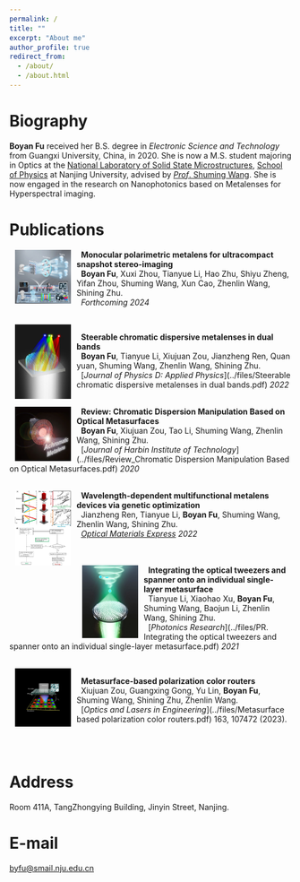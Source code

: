 ```yaml
---
permalink: /
title: ""
excerpt: "About me"
author_profile: true
redirect_from: 
  - /about/
  - /about.html
---
```


 Biography
======
__Boyan Fu__ received her B.S. degree in *Electronic Science and Technology* from Guangxi University, China, in 2020. She is now a M.S. student majoring in Optics at the [National Laboratory of Solid State Microstructures](https://vlssm.nju.edu.cn/), [School of Physics](https://physics.nju.edu.cn/) at Nanjing University, advised by [*Prof*. Shuming Wang](https://physics.nju.edu.cn/sz/gdkxx/20191105/i45277.html). She is now engaged in the research on Nanophotonics based on Metalenses for Hyperspectral imaging.


<!-- __Update: I will be joining Stanford University as a Ph.D. student in Fall 2021!__ -->




<!-- Research area
======

<div>
<div style="font-size:15pt"><strong>Metasurface-Based Optical Manipulation</strong></div>
  <hr/>
</div>
<div style="font-size:11pt ;  font-style:italic">
 <img   width="200" align="left"  hspace= 10px src="../images/tianyue.png"/>
<p align = "justify">Optical tweezers (OT) and optical spanner (OS) are powerful tools of optical manipulation, which are responsible for particle trapping and rotation, respectively. Conventionally, the OT and OS are built using bulky three-dimensional devices, such as microscope objectives and spatial light modulators. Recently, metasurfaces are proposed for setting up them on a microscale platform, which greatly miniaturizing the systems. In this topic, we offer a metasurface-based solution to integrating the OT and OS. Using the prevailing approach based on the geometric and dynamic phases, we show that it is possible to construct an output field, which promises a high NA focal spot, accompanied with a coaxial vortex. Optical trapping and rotation are numerically demonstrated by estimating the mechanical effects on a particle probe. Moreover, we demonstrate an on-demand control of the OT-to-OS distance and the topological charge possessed by the OS. Our results may empower advanced applications in on-chip particle manipulation.</p>
  </div>


<br/>

<div>
<div style="font-size:15pt"><strong>Multidimensional Light-Field Manipulation with Metasurfaces</strong></div>
  <hr/>
</div>
<div style="font-size:11pt ; font-style:italic">
 <img width="200" align="left"   hspace= 10px src="../images/manipulation.png"/>
<p align = "justify">Metasurfaces possessing the advantages of miniaturized size, are widely employed to manipulate light in the subwavelength region, which breaks the limitation of bulky and complex volume and system compared to the traditional optical elements. An advantage of metasurfaces is their versatility by invoking the parameters of light-field to achieve various functionalities into a single-layer metasurface. In this project, we report methods of using the polarization and dispersion of light to achieve multifunctional metasurface devices, allowing the different degrees of freedom of light to carry independent phase profiles to achieve the polarization-dependent conversion of Bessel beams with different orders and NAs as well as wavelength-controlled multifunctional metalenses by introducing an improved genetic algorithm have been implemented. We envision our research are expected to be the potential candidates in multifunctional integrated optical devices.</p>
  </div>

<br/>

<div>
<div style="font-size:15pt"><strong>Chromatic Dispersion Manipulation Based on Metalenses</strong></div>
  <hr>
</div>
<div style="font-size:11pt ;  font-style:italic">
 <img width="200" align="left"  hspace= 10px  src="../images/chromatic.png"/>
<p align = "justify">Among all the optical elements, the metalenses possess most basic and important application, compared with the traditional lenses, it has significant advantages in integration and miniaturization. However, the resonant dispersion of each nanostructure, the inherent dispersion of planar devices and optical materials lead to large chromatic aberrations in the metalenses, that severely reduces the quality of their focusing and imaging. Therefore, how to effectively suppress or manipulate the chromatic aberration of metalenses has attracted worldwide attention in recent years, and various excellent achievements have promoted the development of this field. In this project, the Differencial-phase equation has been employed to design the achromatic or super chromatic metalenses, which provides the possibility for the development of ultrathin full-color camera or spectral imaging devices.</p>
  </div>

<br/>  -->

Publications
======

<img width="100" align="left" hspace= 10px src="../images/MPSII.png"/>

&nbsp; __Monocular polarimetric metalens for ultracompact snapshot stereo-imaging__<br/>
&nbsp; __Boyan Fu__, Xuxi Zhou, Tianyue Li, Hao Zhu, Shiyu Zheng, Yifan Zhou, Shuming Wang, Xun Cao, Zhenlin Wang, Shining Zhu. <br/>
&nbsp; *Forthcoming 2024* <br/>

<br/>
<img width="100" align="left" hspace= 10px src="../images/Inhomogeneous Chromatic dispersion.jpg"/>

&nbsp; __Steerable chromatic dispersive metalenses in dual bands__<br/>
&nbsp; __Boyan Fu__, Tianyue Li, Xiujuan Zou, Jianzheng Ren, Quan yuan, Shuming Wang, Zhenlin Wang, Shining Zhu. <br/>
&nbsp; [*Journal of Physics D: Applied Physics*](../files/Steerable chromatic dispersive metalenses in dual bands.pdf) *2022* <br/>
<br/>

<img width="100" align="left"  hspace= 10px src="../images/Achromatic.tif"/>

&nbsp; __Review: Chromatic Dispersion Manipulation Based on Optical Metasurfaces__<br/>
&nbsp; __Boyan Fu__, Xiujuan Zou, Tao Li, Shuming Wang, Zhenlin Wang, Shining Zhu. <br/>
&nbsp;  [*Journal of Harbin Institute of Technology*](../files/Review_Chromatic Dispersion Manipulation Based on Optical Metasurfaces.pdf) *2020* <br/>
<br/>

<img width="100" align="left" hspace= 10px src="../images/wavelength-controlled.jpg"/>

&nbsp; __Wavelength-dependent multifunctional metalens devices via genetic optimization__<br/>
&nbsp; Jianzheng Ren, Tianyue Li, __Boyan Fu__, Shuming Wang, Zhenlin Wang, Shining Zhu. <br/>
&nbsp; [*Optical Materials Express*](../files/OME.pdf) *2022* <br/>
<br/><br/>


<img width="100" align="left" hspace= 10px src="../images/OT-OS metasurface.jpg"/>

&nbsp; __Integrating the optical tweezers and spanner onto an individual single-layer metasurface__<br/>
&nbsp; Tianyue Li, Xiaohao Xu, __Boyan Fu__, Shuming Wang, Baojun Li, Zhenlin Wang, Shining Zhu. <br/>
&nbsp;  [*Photonics Research*](../files/PR. Integrating the optical tweezers and spanner onto an individual single-layer metasurface.pdf) *2021* <br/>

<br/>

<img width="100" align="left" hspace= 10px src="../images/polar-color-router.png"/>

&nbsp; __Metasurface-based polarization color routers__<br/>
&nbsp; Xiujuan Zou, Guangxing Gong, Yu Lin, __Boyan Fu__, Shuming Wang, Shining Zhu, Zhenlin Wang. <br/>
&nbsp;  [*Optics and Lasers in Engineering*](../files/Metasurface based polarization color routers.pdf) 163, 107472 (2023). <br/>

<br/>
<br/>


<!-- Industry Experience
======
<img width="90" align="left" src="../images/adobe-logo.png"/>

&nbsp; __Creative Intelligence Lab, Adobe Research__<br/>
&nbsp; Research Intern with Dr. [Danny Kaufman](http://dannykaufman.io/)<br/>
&nbsp; *<h style="color:rgb(150, 150, 150);font-size:16px">Project: Multi-Resolution Simulation</h> <br/>*
&nbsp; &nbsp; &nbsp; &nbsp; &nbsp; &nbsp; &nbsp; &nbsp; &nbsp; &nbsp; &nbsp; &nbsp; &nbsp;
&nbsp; &nbsp; &nbsp; &nbsp; &nbsp; &nbsp; &nbsp; &nbsp; &nbsp; &nbsp; &nbsp; &nbsp; &nbsp; &nbsp;
&nbsp; &nbsp; &nbsp; &nbsp; &nbsp; &nbsp; &nbsp; &nbsp; &nbsp; &nbsp; &nbsp; &nbsp; &nbsp;&nbsp; &nbsp; &nbsp; &nbsp; &nbsp; &nbsp; &nbsp; &nbsp; &nbsp; &nbsp; &nbsp; &nbsp;May 2021 - Aug. 2021<br/>
<br/>

<img width="90" align="left" src="../images/adobe-logo.png"/>

&nbsp; __Emerging Graphics Group, Adobe Research__<br/>
&nbsp; Research Intern with Dr. [Qi Sun](https://qisun.me/)<br/>
&nbsp; *<h style="color:rgb(150, 150, 150);font-size:16px">Project: Skin Modeling</h> <br/>*
&nbsp; &nbsp; &nbsp; &nbsp; &nbsp; &nbsp; &nbsp; &nbsp; &nbsp; &nbsp; &nbsp; &nbsp; &nbsp;
&nbsp; &nbsp; &nbsp; &nbsp; &nbsp; &nbsp; &nbsp; &nbsp; &nbsp; &nbsp; &nbsp; &nbsp; &nbsp; &nbsp;
&nbsp; &nbsp; &nbsp; &nbsp; &nbsp; &nbsp; &nbsp; &nbsp; &nbsp; &nbsp; &nbsp; &nbsp; &nbsp;&nbsp; &nbsp; &nbsp; &nbsp; &nbsp; &nbsp; &nbsp; &nbsp; &nbsp; &nbsp; &nbsp;June 2020 - Sept. 2020<br/>

<br/> -->

<!-- Teaching Experience
======
&#9679; __Teaching Assistant__, University of Toronto<br/>
&nbsp; &nbsp; [CSC419/2520 Geometry Processing](https://github.com/alecjacobson/geometry-processing-csc2520) with Prof. [Alec Jacobson](https://www.cs.toronto.edu/~jacobson/)
&nbsp; &nbsp; &nbsp; &nbsp; &nbsp; &nbsp; &nbsp; &nbsp; Sept. 2020 - Jan. 2021<br/>

<br/> -->

<!-- Selected Projects
======
<div>
<div style="font-size:12pt"><strong>Fast Support Reduction</strong></div>
</div>
<div style="font-size:10pt"> In layer-based 3D fabrication, supporting structures are fabricated
to support overhanging regions yet discarded later. Reducing supports
saves both time and material cost. In this project, we propose 
a real-time skinning-based method to slim down the
supporting structure while maintaining a detailed-preserved and semantically meaningful geometry.
We achieve this by optimizing a set of performance objectives and searching globally in
the subspace spanned by the joint handles. Artifacts e.g. self-intersection can be effectively avoided.
Our method is implemented via OpenGL shaders and has potential to be
employed as a structural prototyping tool that facilitates model design and fabrication. </div>
<img width="100%" src="../images/bb-bunny.jpg"/> -->



Address
======
Room 411A, TangZhongying Building, Jinyin Street, Nanjing.
<br/>

E-mail
======
byfu@smail.nju.edu.cn
<br/>


